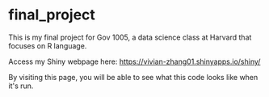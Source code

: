 # final_project

This is my final project for Gov 1005, a data science class at Harvard that
focuses on R language.

Access my Shiny webpage here: https://vivian-zhang01.shinyapps.io/shiny/

By visiting this page, you will be able to see what this code looks like when
it's run.